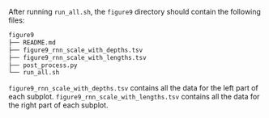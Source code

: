 
After running `run_all.sh`, the `figure9` directory should contain the following files:

```bash
figure9
├── README.md
├── figure9_rnn_scale_with_depths.tsv
├── figure9_rnn_scale_with_lengths.tsv
├── post_process.py
└── run_all.sh
```

`figure9_rnn_scale_with_depths.tsv` contains all the data for the left part of each subplot. `figure9_rnn_scale_with_lengths.tsv` contains all the data for the right part of each subplot.

